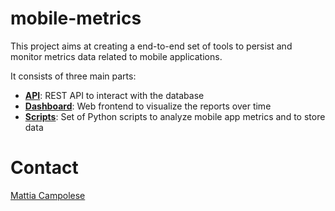 # mobile-metrics

This project aims at creating a end-to-end set of tools to persist and monitor metrics data related to mobile applications. 

It consists of three main parts:

- **[API](https://github.com/matsoftware/mobile-metrics-api)**: REST API to interact with the database
- **[Dashboard](https://github.com/matsoftware/mobile-metrics-dashboard)**: Web frontend to visualize the reports over time
- **[Scripts](https://github.com/matsoftware/mobile-metrics-scripts)**: Set of Python scripts to analyze mobile app metrics and to store data

# Contact

[Mattia Campolese](https://www.linkedin.com/in/matcamp/)
